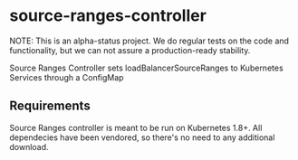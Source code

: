 # source-ranges-controller

NOTE: This is an alpha-status project. We do regular tests on the code and functionality, but we can not assure a production-ready stability.

Source Ranges Controller sets loadBalancerSourceRanges to Kubernetes Services through a ConfigMap

## Requirements
Source Ranges controller is meant to be run on Kubernetes 1.8+.
All dependecies have been vendored, so there's no need to any additional download.